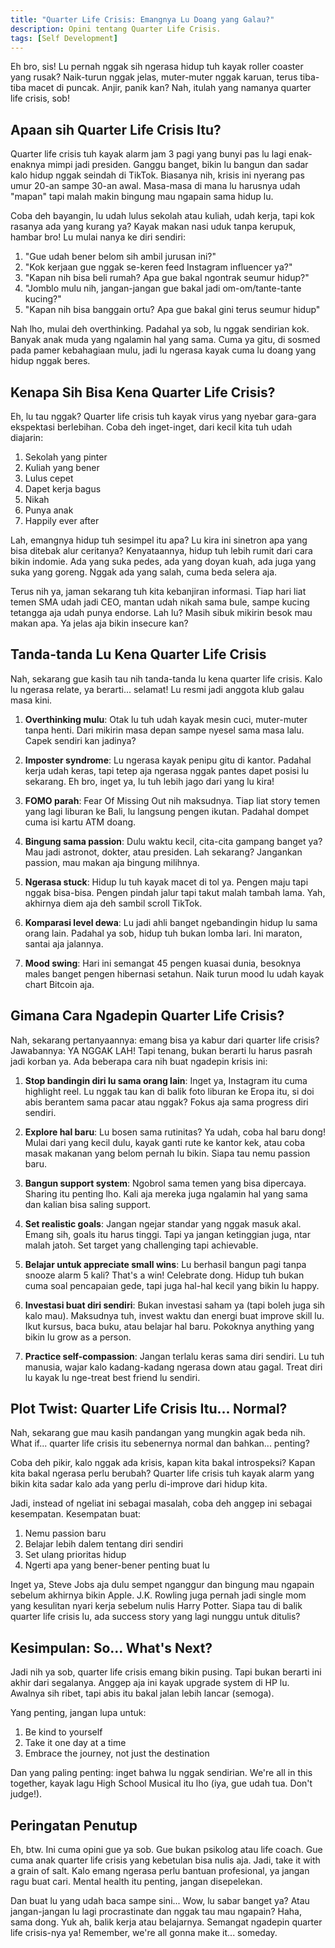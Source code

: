 ```yaml
---
title: "Quarter Life Crisis: Emangnya Lu Doang yang Galau?"
description: Opini tentang Quarter Life Crisis.
tags: [Self Development]
---
```

Eh bro, sis! Lu pernah nggak sih ngerasa hidup tuh kayak roller coaster yang rusak? Naik-turun nggak jelas, muter-muter nggak karuan, terus tiba-tiba macet di puncak. Anjir, panik kan? Nah, itulah yang namanya quarter life crisis, sob!

## Apaan sih Quarter Life Crisis Itu?

Quarter life crisis tuh kayak alarm jam 3 pagi yang bunyi pas lu lagi enak-enaknya mimpi jadi presiden. Ganggu banget, bikin lu bangun dan sadar kalo hidup nggak seindah di TikTok. Biasanya nih, krisis ini nyerang pas umur 20-an sampe 30-an awal. Masa-masa di mana lu harusnya udah "mapan" tapi malah makin bingung mau ngapain sama hidup lu.

Coba deh bayangin, lu udah lulus sekolah atau kuliah, udah kerja, tapi kok rasanya ada yang kurang ya? Kayak makan nasi uduk tanpa kerupuk, hambar bro! Lu mulai nanya ke diri sendiri:

1. "Gue udah bener belom sih ambil jurusan ini?"
2. "Kok kerjaan gue nggak se-keren feed Instagram influencer ya?"
3. "Kapan nih bisa beli rumah? Apa gue bakal ngontrak seumur hidup?"
4. "Jomblo mulu nih, jangan-jangan gue bakal jadi om-om/tante-tante kucing?"
5. "Kapan nih bisa banggain ortu? Apa gue bakal gini terus seumur hidup"

Nah lho, mulai deh overthinking. Padahal ya sob, lu nggak sendirian kok. Banyak anak muda yang ngalamin hal yang sama. Cuma ya gitu, di sosmed pada pamer kebahagiaan mulu, jadi lu ngerasa kayak cuma lu doang yang hidup nggak beres.

## Kenapa Sih Bisa Kena Quarter Life Crisis?

Eh, lu tau nggak? Quarter life crisis tuh kayak virus yang nyebar gara-gara ekspektasi berlebihan. Coba deh inget-inget, dari kecil kita tuh udah diajarin:

1. Sekolah yang pinter
2. Kuliah yang bener
3. Lulus cepet
4. Dapet kerja bagus
5. Nikah
6. Punya anak
7. Happily ever after

Lah, emangnya hidup tuh sesimpel itu apa? Lu kira ini sinetron apa yang bisa ditebak alur ceritanya? Kenyataannya, hidup tuh lebih rumit dari cara bikin indomie. Ada yang suka pedes, ada yang doyan kuah, ada juga yang suka yang goreng. Nggak ada yang salah, cuma beda selera aja.

Terus nih ya, jaman sekarang tuh kita kebanjiran informasi. Tiap hari liat temen SMA udah jadi CEO, mantan udah nikah sama bule, sampe kucing tetangga aja udah punya endorse. Lah lu? Masih sibuk mikirin besok mau makan apa. Ya jelas aja bikin insecure kan?

## Tanda-tanda Lu Kena Quarter Life Crisis

Nah, sekarang gue kasih tau nih tanda-tanda lu kena quarter life crisis. Kalo lu ngerasa relate, ya berarti... selamat! Lu resmi jadi anggota klub galau masa kini.

1. **Overthinking mulu**: Otak lu tuh udah kayak mesin cuci, muter-muter tanpa henti. Dari mikirin masa depan sampe nyesel sama masa lalu. Capek sendiri kan jadinya?

2. **Imposter syndrome**: Lu ngerasa kayak penipu gitu di kantor. Padahal kerja udah keras, tapi tetep aja ngerasa nggak pantes dapet posisi lu sekarang. Eh bro, inget ya, lu tuh lebih jago dari yang lu kira!

3. **FOMO parah**: Fear Of Missing Out nih maksudnya. Tiap liat story temen yang lagi liburan ke Bali, lu langsung pengen ikutan. Padahal dompet cuma isi kartu ATM doang.

4. **Bingung sama passion**: Dulu waktu kecil, cita-cita gampang banget ya? Mau jadi astronot, dokter, atau presiden. Lah sekarang? Jangankan passion, mau makan aja bingung milihnya.

5. **Ngerasa stuck**: Hidup lu tuh kayak macet di tol ya. Pengen maju tapi nggak bisa-bisa. Pengen pindah jalur tapi takut malah tambah lama. Yah, akhirnya diem aja deh sambil scroll TikTok.

6. **Komparasi level dewa**: Lu jadi ahli banget ngebandingin hidup lu sama orang lain. Padahal ya sob, hidup tuh bukan lomba lari. Ini maraton, santai aja jalannya.

7. **Mood swing**: Hari ini semangat 45 pengen kuasai dunia, besoknya males banget pengen hibernasi setahun. Naik turun mood lu udah kayak chart Bitcoin aja.

## Gimana Cara Ngadepin Quarter Life Crisis?

Nah, sekarang pertanyaannya: emang bisa ya kabur dari quarter life crisis? Jawabannya: YA NGGAK LAH! Tapi tenang, bukan berarti lu harus pasrah jadi korban ya. Ada beberapa cara nih buat ngadepin krisis ini:

1. **Stop bandingin diri lu sama orang lain**: Inget ya, Instagram itu cuma highlight reel. Lu nggak tau kan di balik foto liburan ke Eropa itu, si doi abis berantem sama pacar atau nggak? Fokus aja sama progress diri sendiri.

2. **Explore hal baru**: Lu bosen sama rutinitas? Ya udah, coba hal baru dong! Mulai dari yang kecil dulu, kayak ganti rute ke kantor kek, atau coba masak makanan yang belom pernah lu bikin. Siapa tau nemu passion baru.

3. **Bangun support system**: Ngobrol sama temen yang bisa dipercaya. Sharing itu penting lho. Kali aja mereka juga ngalamin hal yang sama dan kalian bisa saling support.

4. **Set realistic goals**: Jangan ngejar standar yang nggak masuk akal. Emang sih, goals itu harus tinggi. Tapi ya jangan ketinggian juga, ntar malah jatoh. Set target yang challenging tapi achievable.

5. **Belajar untuk appreciate small wins**: Lu berhasil bangun pagi tanpa snooze alarm 5 kali? That's a win! Celebrate dong. Hidup tuh bukan cuma soal pencapaian gede, tapi juga hal-hal kecil yang bikin lu happy.

6. **Investasi buat diri sendiri**: Bukan investasi saham ya (tapi boleh juga sih kalo mau). Maksudnya tuh, invest waktu dan energi buat improve skill lu. Ikut kursus, baca buku, atau belajar hal baru. Pokoknya anything yang bikin lu grow as a person.

7. **Practice self-compassion**: Jangan terlalu keras sama diri sendiri. Lu tuh manusia, wajar kalo kadang-kadang ngerasa down atau gagal. Treat diri lu kayak lu nge-treat best friend lu sendiri.

## Plot Twist: Quarter Life Crisis Itu... Normal?

Nah, sekarang gue mau kasih pandangan yang mungkin agak beda nih. What if... quarter life crisis itu sebenernya normal dan bahkan... penting?

Coba deh pikir, kalo nggak ada krisis, kapan kita bakal introspeksi? Kapan kita bakal ngerasa perlu berubah? Quarter life crisis tuh kayak alarm yang bikin kita sadar kalo ada yang perlu di-improve dari hidup kita.

Jadi, instead of ngeliat ini sebagai masalah, coba deh anggep ini sebagai kesempatan. Kesempatan buat:

1. Nemu passion baru
2. Belajar lebih dalem tentang diri sendiri
3. Set ulang prioritas hidup
4. Ngerti apa yang bener-bener penting buat lu

Inget ya, Steve Jobs aja dulu sempet nganggur dan bingung mau ngapain sebelum akhirnya bikin Apple. J.K. Rowling juga pernah jadi single mom yang kesulitan nyari kerja sebelum nulis Harry Potter. Siapa tau di balik quarter life crisis lu, ada success story yang lagi nunggu untuk ditulis?

## Kesimpulan: So... What's Next?

Jadi nih ya sob, quarter life crisis emang bikin pusing. Tapi bukan berarti ini akhir dari segalanya. Anggep aja ini kayak upgrade system di HP lu. Awalnya sih ribet, tapi abis itu bakal jalan lebih lancar (semoga).

Yang penting, jangan lupa untuk:

1. Be kind to yourself
2. Take it one day at a time
3. Embrace the journey, not just the destination

Dan yang paling penting: inget bahwa lu nggak sendirian. We're all in this together, kayak lagu High School Musical itu lho (iya, gue udah tua. Don't judge!).

## Peringatan Penutup

Eh, btw. Ini cuma opini gue ya sob. Gue bukan psikolog atau life coach. Gue cuma anak quarter life crisis yang kebetulan bisa nulis aja. Jadi, take it with a grain of salt. Kalo emang ngerasa perlu bantuan profesional, ya jangan ragu buat cari. Mental health itu penting, jangan disepelekan.

Dan buat lu yang udah baca sampe sini... Wow, lu sabar banget ya? Atau jangan-jangan lu lagi procrastinate dan nggak tau mau ngapain? Haha, sama dong. Yuk ah, balik kerja atau belajarnya. Semangat ngadepin quarter life crisis-nya ya! Remember, we're all gonna make it... someday.